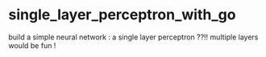 # single_layer_perceptron_with_go
build a simple neural network : a single layer perceptron
??!! multiple layers would be fun !
